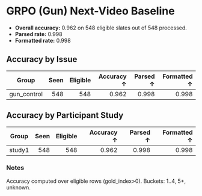 # GRPO (Gun) Next-Video Baseline

- **Overall accuracy:** 0.962 on 548 eligible slates out of 548 processed.
- **Parsed rate:** 0.998
- **Formatted rate:** 0.998

## Accuracy by Issue

| Group | Seen | Eligible | Accuracy ↑ | Parsed ↑ | Formatted ↑ |
| --- | ---: | ---: | ---: | ---: | ---: |
| gun_control | 548 | 548 | 0.962 | 0.998 | 0.998 |

## Accuracy by Participant Study

| Group | Seen | Eligible | Accuracy ↑ | Parsed ↑ | Formatted ↑ |
| --- | ---: | ---: | ---: | ---: | ---: |
| study1 | 548 | 548 | 0.962 | 0.998 | 0.998 |

### Notes

Accuracy computed over eligible rows (gold_index>0). Buckets: 1..4, 5+, unknown.
